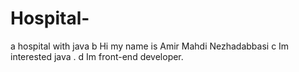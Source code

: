 # Hospital-
a hospital with java 
b Hi my name is Amir Mahdi Nezhadabbasi
c Im interested java .
d Im front-end developer.

